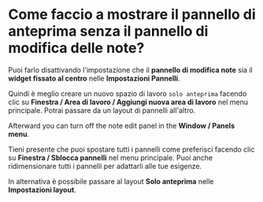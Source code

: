 # Come faccio a mostrare il pannello di anteprima senza il pannello di modifica delle note?

Puoi farlo disattivando l'impostazione che il **pannello di modifica note** sia il **widget fissato al centro** nelle **Impostazioni Pannelli**.

Quindi è meglio creare un nuovo spazio di lavoro `solo anteprima` facendo clic su **Finestra / Area di lavoro / Aggiungi nuova area di lavoro** nel menu principale. Potrai passare da un layout di pannelli all'altro.

Afterward you can turn off the note edit panel in the **Window / Panels menu**.

Tieni presente che puoi spostare tutti i pannelli come preferisci facendo clic su **Finestra / Sblocca pannelli** nel menu principale. Puoi anche ridimensionare tutti i pannelli per adattarli alle tue esigenze.

In alternativa è possibile passare al layout **Solo anteprima** nelle **Impostazioni layout**.
